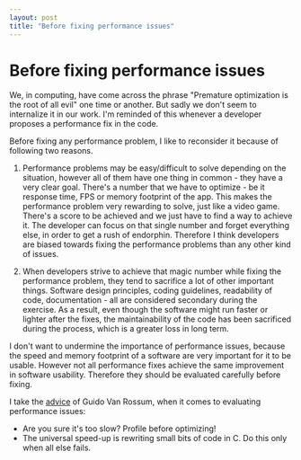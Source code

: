 ```yaml
---
layout: post
title: "Before fixing performance issues"
---
```


Before fixing performance issues
===
We, in computing, have come across the phrase "Premature optimization is the root of all evil" one time or another. But sadly we don't seem to internalize it in our work. I'm reminded of this whenever a developer proposes a performance fix in the code.

Before fixing any performance problem, I like to reconsider it because of following two reasons.

1. Performance problems may be easy/difficult to solve depending on the situation, however all of them have one thing in common - they have a very clear goal. There's a number that we have to optimize - be it response time, FPS or memory footprint of the app. This makes the performance problem very rewarding to solve, just like a video game. There's a score to be achieved and we just have to find a way to achieve it. The developer can focus on that single number and forget everything else, in order to get a rush of endorphin. Therefore I think developers are biased towards fixing the performance problems than any other kind of issues.

2. When developers strive to achieve that magic number while fixing the performance problem, they tend to sacrifice a lot of other important things. Software design principles, coding guidelines, readability of code, documentation - all are considered secondary during the exercise. As a result, even though the software might run faster or lighter after the fixes, the maintainability of the code has been sacrificed during the process, which is a greater loss in long term.

I don't want to undermine the importance of performance issues, because the speed and memory footprint of a software are very important for it to be usable. However not all performance fixes achieve the same improvement in software usability. Therefore they should be evaluated carefully before fixing.

I take the [advice](https://plus.google.com/u/0/115212051037621986145/posts/HajXHPGN752) of Guido Van Rossum, when it comes to evaluating performance issues:
* Are you sure it's too slow? Profile before optimizing!
* The universal speed-up is rewriting small bits of code in C. Do this only when all else fails.﻿
